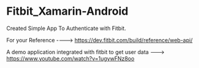 # Fitbit_Xamarin-Android


Created Simple App To Authenticate with Fitbit.

For your Reference ----> https://dev.fitbit.com/build/reference/web-api/

A demo application integrated with fitbit to get user data ---> https://www.youtube.com/watch?v=1ugywFNz8oo

